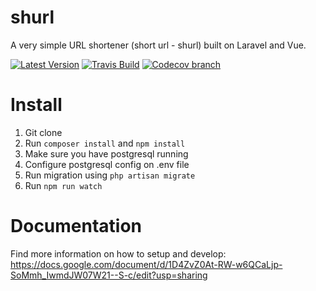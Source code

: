 # shurl
A very simple URL shortener (short url - shurl) built on Laravel and Vue.

[![Latest Version](https://img.shields.io/github/release/sushilgupta/shurl.svg?style=flat-square)](https://github.com/sushilgupta/shurl/releases)
[![Travis Build](https://img.shields.io/travis/sushilgupta/shurl/master.svg?style=flat-square)](https://travis-ci.org/sushilgupta/shurl?branch=master)
[![Codecov branch](https://img.shields.io/codecov/c/github/sushilgupta/shurl/master.svg?style=flat-square)](https://codecov.io/gh/sushilgupta/shurl)

# Install
1. Git clone
2. Run `composer install` and `npm install`
3. Make sure you have postgresql running
4. Configure postgresql config on .env file
5. Run migration using `php artisan migrate`
6. Run `npm run watch`

# Documentation
Find more information on how to setup and develop: https://docs.google.com/document/d/1D4ZvZ0At-RW-w6QCaLjp-SoMmh_IwmdJW07W21--S-c/edit?usp=sharing
